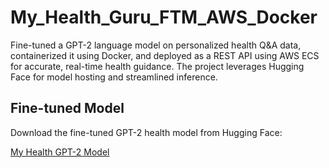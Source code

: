# My_Health_Guru_FTM_AWS_Docker
Fine-tuned a GPT-2 language model on personalized health Q&amp;A data, containerized it using Docker, and deployed as a REST API using AWS ECS for accurate, real-time health guidance. The project leverages Hugging Face for model hosting and streamlined inference.

## Fine-tuned Model
Download the fine-tuned GPT-2 health model from Hugging Face:

[My Health GPT-2 Model](https://huggingface.co/SaiSuraj99/my_health_guru_model)

